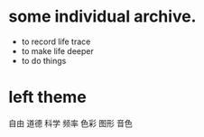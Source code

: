 
# some individual archive.

* to record life trace
* to make life deeper
* to do things 

# left theme
自由
道德
科学
频率
色彩
图形
音色